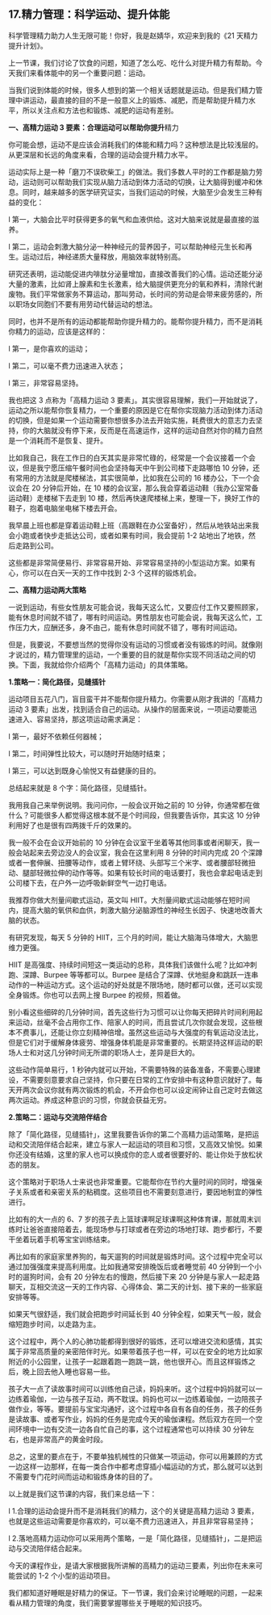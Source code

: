 ## 17.精力管理：科学运动、提升体能
科学管理精力助力人生无限可能！你好，我是赵婧华，欢迎来到我的《21 天精力提升计划》。


上一节课，我们讨论了饮食的问题，知道了怎么吃、吃什么对提升精力有帮助。今天我们来看体能中的另一个重要问题：运动。


当我们说到体能的时候，很多人想到的第一个相关话题就是运动。但是我们精力管理中讲运动，最直接的目的不是一般意义上的锻炼、减肥，而是帮助提升精力水平，所以关注点和方法也和锻炼、减肥的运动有差别。


**一、高精力运动 3 要素：合理运动可以帮助你提升**精力


你可能会想，运动不是应该会消耗我们的体能和精力吗？这种想法是比较浅层的。从更深层和长远的角度来看，合理的运动会提升精力水平。


运动实际上是一种「磨刀不误砍柴工」的做法。我们多数人平时的工作都是脑力劳动，运动则可以帮助我们实现从脑力活动到体力活动的切换，让大脑得到缓冲和休息。同时，越来越多的医学研究证实，当我们运动的时候，大脑至少会发生三种有益的变化： 


l 第一，大脑会比平时获得更多的氧气和血液供给。这对大脑来说就是最直接的滋养。


l 第二，运动会刺激大脑分泌一种神经元的营养因子，可以帮助神经元生长和再生。运动过后，神经递质大量释放，用脑效率就特别高。


研究还表明，运动能促进内啡肽分泌量增加，直接改善我们的心情。运动还能分泌大量的激素，比如肾上腺素和生长激素，给大脑提供更充分的氧和养料，清除代谢废物。我们平常做家务不算运动，那叫劳动，长时间的劳动是会带来疲劳感的，所以职场女同胞们不要有用劳动代替运动的想法。


同时，也并不是所有的运动都能帮助你提升精力的。能帮你提升精力，而不是消耗你精力的运动，应该是这样的：


l 第一，是你喜欢的运动；


l 第二，可以毫不费力迅速进入状态；


l 第三，非常容易坚持。


我也把这 3 点称为「高精力运动 3 要素」。其实很容易理解，我们一开始就说了，运动之所以能帮你恢复精力，一个重要的原因是它在帮你实现脑力活动到体力活动的切换，但是如果一个运动需要你想很多办法去开始实施，耗费很大的意志力去坚持，你的大脑就没有停下来，反而是在高速运作，这样的运动自然对你的精力自然是一个消耗而不是恢复、提升。


比如我自己，我在工作日的白天其实是非常忙碌的，经常是一个会议接着一个会议，但是我宁愿压缩午餐时间也会坚持每天中午到公司楼下走路哪怕 10 分钟，还有常用的方法就是爬楼梯法，其实很简单，比如我在公司的 16 楼办公，下一个会议会在 20 分钟后开始，在 10 楼的会议室，那么我会穿着运动鞋（我办公室常备运动鞋）走楼梯下去走到 10 楼，然后再快速爬楼梯上来，整理一下，换好工作的鞋子，抱着电脑坐电梯下楼去开会。


我早晨上班也都是穿着运动鞋上班（高跟鞋在办公室备好），然后从地铁站出来我会小跑或者快步走抵达公司，或者如果有时间，我会提前 1-2 站地出了地铁，然后走路到公司。


这些都是非常简便易行、非常容易开始、非常容易坚持的小型运动方案。如果有心，你可以在白天一天的工作中找到 2-3 个这样的锻炼机会。


**二、高精力运动两大策略**


一说到运动，有些女性朋友可能会说，我每天这么忙，又要应付工作又要照顾家，能有休息时间就不错了，哪有时间运动。男性朋友也可能会说，我每天这么忙，工作压力大，应酬还多，身不由己，能有休息时间就不错了，哪有时间运动。


但是，我要说，不要想当然的觉得你没有运动的习惯或者没有锻炼的时间。就像刚才说过的，精力管理里的运动，一个重要的目的就是帮你实现不同活动之间的切换。下面，我就给你介绍两个「高精力运动」的具体策略。


**1.策略一：简化路径，见缝插针** 


运动项目五花八门，盲目蛮干并不能帮你提升精力。你需要从刚才我讲的「高精力运动 3 要素」出发，找到适合自己的运动。从操作的层面来说，一项运动要能迅速进入、容易坚持，那这项运动需求满足：


l 第一，最好不依赖任何器械；


l 第二，时间弹性比较大，可以随时开始随时结束；


l 第三，可以达到既身心愉悦又有益健康的目的。


总结起来就是 8 个字：简化路径，见缝插针。


我用我自己来举例说明。我问问你，一般会议开始之前的 10 分钟，你通常都在做什么？可能很多人都觉得这根本就不是个时间段，但我要告诉你，其实这 10 分钟利用好了也是很有四两拨千斤的效果的。


我一般不会在会议开始前的 10 分钟在会议室干坐着等其他同事或者闲聊天，我一般会站起来去旁边没人的会议室，我会在这里利用 8 分钟的时间内完成 20 个深蹲或者一套伸展、扭腰等动作，或者上臂环绕、头部写三个米字、或者腰部轻微扭动、腿部轻微拉伸的动作等等。如果有较长时间的电话要打，我也会拿起电话走到公司楼下去，在户外一边呼吸新鲜空气一边打电话。 


我推荐你做大剂量间歇式运动，英文叫 HIIT。大剂量间歇式运动能够在短时间内，提高大脑的氧供和血供，刺激大脑分泌脑源性的神经生长因子、快速地改善大脑的状态。


有研究发现，每天 5 分钟的 HIIT，三个月的时间，能让大脑海马体增大，大脑思维力更强。 


HIIT 是高强度、持续时间短这一类运动的总称，具体我们该做什么呢？比如冲刺跑、深蹲、Burpee 等等都可以。Burpee 是结合了深蹲、伏地挺身和跳跃一连串动作的一种运动方式。这个运动的好处就是不限场地，随时都可以做，还可以实现全身锻炼。你也可以去网上搜 Burpee 的视频，照着做。 


别小看这些细碎的几分钟时间，首先这些行为习惯可以让你每天把碎片时间利用起来运动，丝毫不会占用你工作、陪家人的时间，而且尝试几次你就会发现，这些根本不费事儿，还能让你立刻精神倍增。虽然这些运动与大强度的有氧运动没法比，但是它们对于缓解身体疲劳、增强身体机能是非常重要的。长期坚持这样运动的职场人士和对这几分钟时间无所谓的职场人士，差异是巨大的。


这些动作简单易行，1 秒钟内就可以开始，不需要特殊的装备准备，不需要心理建设，不需要刻意要求自己坚持，你只要在日常的工作安排中有这种意识就好了。每天开两次会议你就有两次锻炼的机会，不开会你也可以设定闹钟让自己定时去做这两次运动。养成这种意识的习惯，你就会获益无穷。 


**2.策略二：运动与交流陪伴结合**


除了「简化路径，见缝插针」，这里我要告诉你的第二个高精力运动策略，是把运动和交流陪伴结合起来，建立与家人一起运动的项目和习惯，又高效又愉悦。如果你还没有结婚，这里的家人也可以换成你的恋人或者很要好的、能让你处于放松状态的朋友。 


这个策略对于职场人士来说也非常重要。它能帮你在节约大量时间的同时，增强亲子关系或者和亲密关系的粘稠度。这些项目也不需要刻意进行，要因地制宜的弹性进行。


比如有的大一点的 6、7 岁的孩子去上篮球课啊足球课啊这种体育课，那就周末训练时让爸爸直接陪着去，能现场参与打球或者在旁边的场地打球、跑步都行，不要干坐着玩着手机等宝宝训练结束。


再比如有的家庭家里养狗的，每天遛狗的时间就是锻炼时间。这个过程中完全可以通过加强强度来提高利用度。比如我通常安排晚饭后或者睡觉前 40 分钟到一个小时的遛狗时间，会有 20 分钟左右的慢跑，然后接下来 20 分钟是与家人一起走路聊天，互相交流这一天的工作内容、心得体会、第二天的计划、接下来的一些家庭安排等等。


如果天气很舒适，我们就会把跑步时间延长到 40 分钟全程，如果天气一般，就会缩短跑步时间，以走路为主。


这个过程中，两个人的心肺功能都得到很好的锻炼，还可以增进交流和感情，其实属于非常高质量的亲密陪伴时光。如果带着孩子也一样，可以在安全的地方比如家附近的小公园里，让孩子一起跟着跑一跑跳一跳，他也很开心。而且这样锻炼之后，晚上回去他入睡也容易一些。 


孩子大一点了读故事时间可以训练他自己读，妈妈来听。这个过程中妈妈就可以一边练着瑜伽，一边与孩子互动，两不耽误。妈妈也可以一边练着瑜伽，一边陪孩子做作业，等等。要提前与宝宝沟通好，这个过程中各自有各自的任务，孩子的任务是读故事、或者写作业，妈妈的任务是完成今天的瑜伽课程。然后双方在同一个空间环境中一边有交流一边各自忙自己的事，这个过程通常也可以持续 30 分钟左右，也是非常高产的黄金时段。 


总之，这里的要点在于，不要单独机械性的只做某一项运动，你可以用兼顾的方式一边这样一边那样，在每一类合作中都考虑穿插小幅运动的方式，那么就可以达到不需要专门花时间而运动和锻炼身体的目的了。


以上就是我们这节课的内容，我们来总结一下：


l 1.合理的运动会提升而不是消耗我们的精力，这个的关键是高精力运动 3 要素，也就是这些运动需要是你喜欢的，可以毫不费力迅速进入，并且非常容易坚持；


l 2.落地高精力运动你可以采用两个策略，一是「简化路径，见缝插针」，二是把运动与交流陪伴结合起来。


今天的课程作业，是请大家根据我所讲解的高精力的运动三要素，列出你在未来可能尝试的 1-2 个小型的运动项目。 


我们都知道好睡眠是好精力的保证。下一节课，我们会来讨论睡眠的问题，一起来看从精力管理的角度，我们需要掌握哪些关于睡眠的知识技巧。

